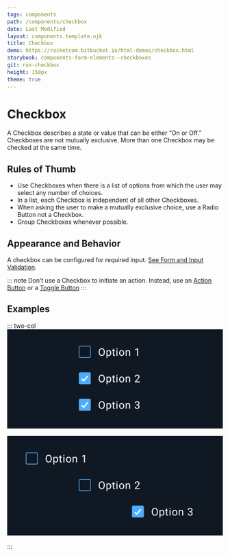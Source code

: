```yaml
---
tags: components
path: /components/checkbox
date: Last Modified
layout: components.template.njk
title: Checkbox
demo: https://rocketcom.bitbucket.io/html-demos/checkbox.html
storybook: components-form-elements--checkboxes
git: rux-checkbox
height: 150px
theme: true
---
```


# Checkbox

A Checkbox describes a state or value that can be either “On or Off.” Checkboxes are not mutually exclusive. More than one Checkbox may be checked at the same time.

## Rules of Thumb

- Use Checkboxes when there is a list of options from which the user may select any number of choices.
- In a list, each Checkbox is independent of all other Checkboxes.
- When asking the user to make a mutually exclusive choice, use a Radio Button not a Checkbox.
- Group Checkboxes whenever possible.

## Appearance and Behavior

A checkbox can be configured for required input. [See Form and Input Validation](/patterns/forms-and-validation).

::: note
Don’t use a Checkbox to initiate an action. Instead, use an [Action Button](/components/button) or a [Toggle Button](/components/toggle)
:::

## Examples

::: two-col
![Do: Neatly arrange and group multiple Checkboxes whenever possible.](/img/components/checkbox-do-1.png "Do: Neatly arrange and group multiple Checkboxes whenever possible.")

![Don’t: Poorly placed and misaligned Checkboxes make it difficult for users to differentiate one state from another.](/img/components/checkbox-dont-1.png "Don’t: Poorly placed and misaligned Checkboxes make it difficult for users to differentiate one state from another.")

:::
